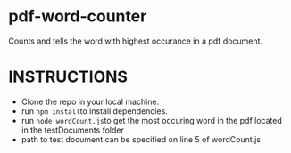 # pdf-word-counter
Counts and tells the word with highest occurance in a pdf document.

# INSTRUCTIONS
- Clone the repo in your local machine.
- run `npm install`to install dependencies.
- run `node wordCount.js`to get the most occuring word in the pdf located in the testDocuments folder
- path to test document can be specified on line 5 of wordCount.js
